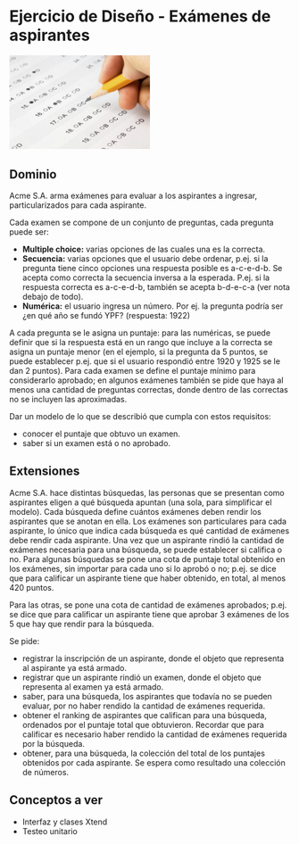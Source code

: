 
# Ejercicio de Diseño - Exámenes de aspirantes

<img src="images/examen.jpg" style="width: 50%; height: 50%"/> 

## Dominio
Acme S.A. arma exámenes para evaluar a los aspirantes a ingresar, particularizados para cada aspirante.

Cada examen se compone de un conjunto de preguntas, cada pregunta puede ser:

* **Multiple choice:** varias opciones de las cuales una es la correcta.
* **Secuencia:** varias opciones que el usuario debe ordenar, p.ej. si la pregunta tiene cinco opciones una respuesta posible es a-c-e-d-b. Se acepta como correcta la secuencia inversa a la esperada. P.ej. si la respuesta correcta es a-c-e-d-b, también se acepta b-d-e-c-a (ver nota debajo de todo).
* **Numérica:** el usuario ingresa un número. Por ej. la pregunta podría ser ¿en qué año se fundó YPF? (respuesta: 1922)

A cada pregunta se le asigna un puntaje: para las numéricas, se puede definir que si la respuesta está en un rango que incluye a la correcta se asigna un puntaje menor (en el ejemplo, si la pregunta da 5 puntos, se puede establecer p.ej. que si el usuario respondió entre 1920 y 1925 se le dan 2 puntos). Para cada examen se define el puntaje mínimo para considerarlo aprobado; en algunos exámenes también se pide que haya al menos una cantidad de preguntas correctas, donde dentro de las correctas no se incluyen las aproximadas. 

Dar un modelo de lo que se describió que cumpla con estos requisitos:

* conocer el puntaje que obtuvo un examen.
* saber si un examen está o no aprobado.

## Extensiones

Acme S.A. hace distintas búsquedas, las personas que se presentan como aspirantes eligen a qué búsqueda apuntan (una sola, para simplificar el modelo). Cada búsqueda define cuántos exámenes deben rendir los aspirantes que se anotan en ella. Los exámenes son particulares para cada aspirante, lo único que indica cada búsqueda es qué cantidad de exámenes debe rendir cada aspirante. Una vez que un aspirante rindió la cantidad de exámenes necesaria para una búsqueda, se puede establecer si califica o no. Para algunas búsquedas se pone una cota de puntaje total obtenido en los exámenes, sin importar para cada uno si lo aprobó o no; p.ej. se dice que para calificar un aspirante tiene que haber obtenido, en total, al menos 420 puntos.

Para las otras, se pone una cota de cantidad de exámenes aprobados; p.ej. se dice que para calificar un aspirante tiene que aprobar 3 exámenes de los 5 que hay que rendir para la búsqueda.

Se pide:

* registrar la inscripción de un aspirante, donde el objeto que representa al aspirante ya está armado.
* registrar que un aspirante rindió un examen, donde el objeto que representa al examen ya está armado.
* saber, para una búsqueda, los aspirantes que todavía no se pueden evaluar, por no haber rendido la cantidad de exámenes requerida.
* obtener el ranking de aspirantes que califican para una búsqueda, ordenados por el puntaje total que obtuvieron. Recordar que para calificar es necesario haber rendido la cantidad de exámenes requerida por la búsqueda.
* obtener, para una búsqueda, la colección del total de los puntajes obtenidos por cada aspirante. Se espera como resultado una colección de números.

## Conceptos a ver

* Interfaz y clases Xtend
* Testeo unitario


